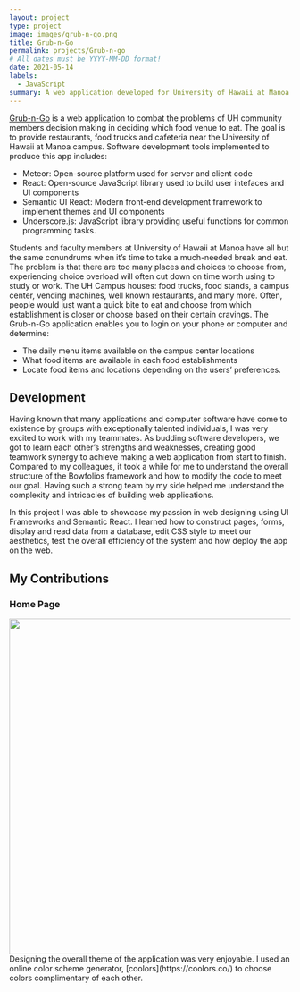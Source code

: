 ```yaml
---
layout: project
type: project
image: images/grub-n-go.png
title: Grub-n-Go
permalink: projects/Grub-n-go
# All dates must be YYYY-MM-DD format!
date: 2021-05-14
labels:
  - JavaScript
summary: A web application developed for University of Hawaii at Manoa. Enables students and community members to help facilitate their food based decision making.
---
```


[Grub-n-Go](https://grubngo.xyz/) is a web application to combat the problems of UH community members decision making in deciding which food venue to eat. The goal is to provide restaurants, food trucks and cafeteria near the University of Hawaii at Manoa campus. Software development tools implemented to produce this app includes:

* Meteor: Open-source platform used for server and client code
* React: Open-source JavaScript library used to build user intefaces and UI components
* Semantic UI React:  Modern front-end development framework to implement themes and UI components
* Underscore.js: JavaScript library providing useful functions for common programming tasks.

Students and faculty members at University of Hawaii at Manoa have all but the same conundrums when it’s time to take a much-needed break and eat. The problem is that there are too many places and choices to choose from, experiencing choice overload will often cut down on time worth using to study or work. The UH Campus houses: food trucks, food stands, a campus center, vending machines, well known restaurants, and many more. Often, people would just want a quick bite to eat and choose from which establishment is closer or choose based on their certain cravings. The Grub-n-Go application enables you to login on your phone or computer and determine:

* The daily menu items available on the campus center locations
* What food items are available in each food establishments
* Locate food items and locations depending on the users’ preferences.

## Development

Having known that many applications and computer software have come to existence by groups with exceptionally talented individuals, I was very excited to work with my teammates. As budding software developers, we got to learn each other’s strengths and weaknesses, creating good teamwork synergy to achieve making a web application from start to finish. Compared to my colleagues, it took a while for me to understand the overall structure of the Bowfolios framework and how to modify the code to meet our goal. Having such a strong team by my side helped me understand the complexity and intricacies of building web applications.

In this project I was able to showcase my passion in web designing using UI Frameworks and Semantic React. I learned how to construct pages, forms, display and read data from a database, edit CSS style to meet our aesthetics, test the overall efficiency of the system and how deploy the app on the web.

## My Contributions

### Home Page
<img src="https://grub-n-go.github.io/image/landingpage.PNG" width="600">
Designing the overall theme of the application was very enjoyable. I used an online color scheme generator, [coolors](https://coolors.co/) to choose colors complimentary of each other.



